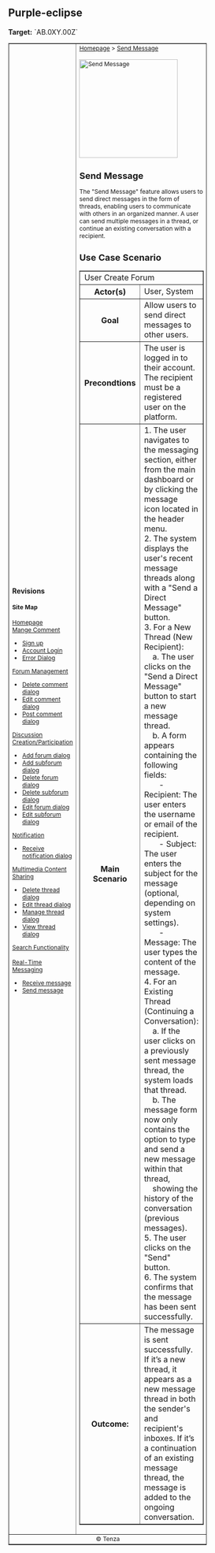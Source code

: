 
<h2>Purple-eclipse</h2>
<p><strong>Target:</strong> `AB.0XY.00Z`</p>

<table border="1" cellpadding="0" cellspacing="0" style="width: 80%; font-size: 12px;">
    <tr style="width: 70%;">
        <td>
            <h3>Revisions</h3>
            <h4 style="list-style-type: none; padding-left: 0;">Site Map</h4>
            <a href="">Homepage</a>
            <br>
            <a href="">Mange Comment</a>
            <ul>
                <li><a href="docs/authenticate-user/account-signup.md">Sign up</a></li>
                <li><a href="docs/authenticate-user/account-login.md">Account Login</a></li>
                <li><a href="docs/authenticate-user/error-dialog.md">Error Dialog</a></li>
            </ul>
            <a href="">Forum Management</a>
            <ul>
                <li><a href="docs/manage-comment/delete-comment.md">Delete comment dialog</a></li>
                <li><a href="docs/manage-comment/edit-comment.md">Edit comment dialog</a></li>
                <li><a href="docs/manage-comment/post-comment.md">Post comment dialog</a></li>
            </ul>
            <a href="">Discussion Creation/Participation</a>
            <ul>
                <li><a href="docs/manage-forum/add-forum.md">Add forum dialog</a></li>
                <li><a href="docs/manage-forum/add-subforum.md">Add subforum dialog</a></li>
                <li><a href="docs/manage-forum/delete-forum.md">Delete forum dialog</a></li>
                <li><a href="docs/manage-forum/delete-subforum.md">Delete subforum dialog</a></li>
                <li><a href="docs/manage-forum/edit-forum.md">Edit forum dialog</a></li>
                <li><a href="docs/manage-forum/edit-subforum.md">Edit subforum dialog</a></li>
            </ul>
            <a href="">Notification</a>
            <ul>
                <li><a href="docs/manage-notification/receive-notification.md">Receive notification dialog</a></li>
            </ul>
            <a href="">Multimedia Content Sharing</a>
            <ul>
                <li><a href="docs/manage-thread/delete-thread.md">Delete thread dialog</a></li>
                <li><a href="docs/manage-thread/edit-thread.md">Edit thread dialog</a></li>
                <li><a href="docs/manage-thread/manage-thread.md">Manage thread dialog</a></li>
                <li><a href="docs/manage-thread/view-thread.md">View thread dialog</a></li>
            </ul>
            <a href="">Search Functionality</a>
            <br><br>
            <a href="">Real-Time Messaging</a>
            <ul>
                <li><a href="/receive-message.md">Receive message</a></li>
                <li><a href="/send-message.md">Send message</a></li>
            </ul>
        </td>
        <td valign="top" style="width: 30%;">
            <a href="https://github.com/Davidty143/purple-eclipse/blob/main/docs/homepage/homepage.md">Homepage</a> &gt;
            <a href="https://github.com/Davidty143/purple-eclipse/tree/main/docs/manage-forum">Send Message</a>
            <br><br>
            <img src="" alt="Send Message" width="200">
            <h2>Send Message</h2>
            <p>The "Send Message" feature allows users to send direct messages in the form of threads, enabling users to communicate <br>with others in an organized manner. A user can send multiple messages in a thread, or continue an existing conversation with a recipient.
            </p>
            <h2>Use Case Scenario</h2>
            <table border="1">
                <tr>
                    <td colspan="2" align="left">
                      User Create Forum
                    </td>
                </tr>
                <tr>
                    <th>Actor(s)</th>
                    <td>User, System</td>
                </tr>
              <tr>
                <th>Goal</th>
                <td>Allow users to send direct messages to other users.</td>
              </tr>  
                <tr>
                    <th>Precondtions</th>
                    <td>
                          The user is logged in to their account.<br>
                          The recipient must be a registered user on the platform.
                    </td>
                </tr>
                <tr>
                    <th>Main Scenario</th>
                    <td>
                        1. The user navigates to the messaging section, either from the main dashboard or by clicking the message<br> icon located in the header menu.<br>
                        2. The system displays the user's recent message threads along with a "Send a Direct Message" button.<br>
                        3. For a New Thread (New Recipient):<br>&nbsp&nbsp&nbsp
                            a. The user clicks on the "Send a Direct Message" button to start a new message thread.<br>&nbsp&nbsp&nbsp
                            b. A form appears containing the following fields:<br>&nbsp&nbsp&nbsp&nbsp&nbsp&nbsp
                                - Recipient: The user enters the username or email of the recipient.<br>&nbsp&nbsp&nbsp&nbsp&nbsp&nbsp
                                - Subject: The user enters the subject for the message (optional, depending on system settings).<br>&nbsp&nbsp&nbsp&nbsp&nbsp&nbsp
                                - Message: The user types the content of the message.<br>
                        4. For an Existing Thread (Continuing a Conversation):<br>&nbsp&nbsp&nbsp
                            a. If the user clicks on a previously sent message thread, the system loads that thread.<br>&nbsp&nbsp&nbsp
                            b. The message form now only contains the option to type and send a new message within that thread,<br>&nbsp&nbsp&nbsp
                            showing the history of the conversation (previous messages).<br>
                        5. The user clicks on the "Send" button.<br>
                        6. The system confirms that the message has been sent successfully.
                        <br>            
                    </td>
                </tr>
                <tr>
                    <th>Outcome: </th>
                    <td>
                      The message is sent successfully. If it’s a new thread, it appears as a new message thread in both the sender's and <br>recipient's inboxes. If it’s a continuation of an existing message thread, the message is added to the ongoing conversation.
                    </td>
                </tr>
            </table>   
          <tr>
              <td colspan="2" align="center">
                  © Tenza
              </td>
          </tr>
</table>



